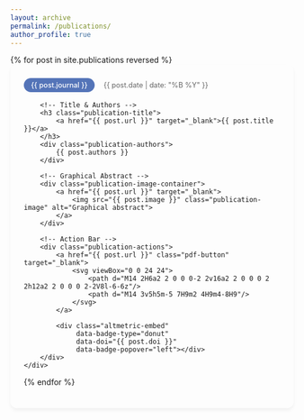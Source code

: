 ```yaml
---
layout: archive
permalink: /publications/
author_profile: true
---
```


<style>
/* Publication Card */
.publication-card {
    border-radius: 12px;
    padding: 1.5rem;
    box-shadow: 0 4px 6px rgba(0,0,0,0.05);
    transition: transform 0.2s ease;
    margin-bottom: 2rem;
}

.publication-card:hover {
    transform: translateY(-3px);
}

/* Header Section */
.publication-header {
    display: flex;
    align-items: center;
    gap: 1rem;
    margin-bottom: 1rem;
}

.publication-journal {
    background: #5474B8;
    color: white;
    padding: 0.3rem 0.8rem;
    border-radius: 15px;
    font-size: 0.9em;
    font-weight: 500;
}

.publication-date {
    font-size: 0.9em;
    color: #666;
}

/* Title & Authors */
.publication-title {
    font-size: 1.1rem;
    margin: 0.5rem 0;
}

.publication-title a {
    color: #222;
    text-decoration: none;
}

.publication-title a:hover {
    color: #405d9c;
}

.publication-authors {
    font-size: 0.9em;
    color: #444;
    margin-bottom: 1rem;
}

/* Graphical Abstract */
.publication-image-container {
    margin: 1rem 0;
    border-radius: 8px;
    overflow: hidden;
    background: #f8f9fa;
    border: 1px solid #eee;
}

.publication-image {
    width: 100%;
    height: 180px;
    object-fit: cover;
    transition: transform 0.3s ease;
}

.publication-image:hover {
    transform: scale(1.02);
}

/* Action Bar */
.publication-actions {
    display: flex;
    align-items: center;
    gap: 1rem;
    margin-top: 1rem;
}

.pdf-button {
    width: 32px;
    height: 32px;
    display: flex;
    align-items: center;
    justify-content: center;
    border-radius: 50%;
    background: #f0f4ff;
    transition: all 0.2s ease;
}

.pdf-button:hover {
    background: #5474B8;
}

.pdf-button svg {
    width: 18px;
    height: 18px;
    fill: #5474B8;
}

.pdf-button:hover svg {
    fill: white;
}

/* Altmetric Badge */
.altmetric-embed {
    margin-left: auto;
}

/* Mobile Optimization */
@media (max-width: 768px) {
    .publication-header {
        flex-wrap: wrap;
        gap: 0.5rem;
    }
    
    .publication-image {
        height: 150px;
    }
}
</style>

<div class="publication-grid">
{% for post in site.publications reversed %}
    <div class="publication-card">
        <!-- Header with Journal & Date -->
        <div class="publication-header">
            <span class="publication-journal">{{ post.journal }}</span>
            <span class="publication-date">{{ post.date | date: "%B %Y" }}</span>
        </div>

        <!-- Title & Authors -->
        <h3 class="publication-title">
            <a href="{{ post.url }}" target="_blank">{{ post.title }}</a>
        </h3>
        <div class="publication-authors">
            {{ post.authors }}
        </div>

        <!-- Graphical Abstract -->
        <div class="publication-image-container">
            <a href="{{ post.url }}" target="_blank">
                <img src="{{ post.image }}" class="publication-image" alt="Graphical abstract">
            </a>
        </div>

        <!-- Action Bar -->
        <div class="publication-actions">
            <a href="{{ post.url }}" class="pdf-button" target="_blank">
                <svg viewBox="0 0 24 24">
                    <path d="M14 2H6a2 2 0 0 0-2 2v16a2 2 0 0 0 2 2h12a2 2 0 0 0 2-2V8l-6-6z"/>
                    <path d="M14 3v5h5m-5 7H9m2 4H9m4-8H9"/>
                </svg>
            </a>
            
            <div class="altmetric-embed" 
                 data-badge-type="donut" 
                 data-doi="{{ post.doi }}"
                 data-badge-popover="left"></div>
        </div>
    </div>
{% endfor %}
</div>
